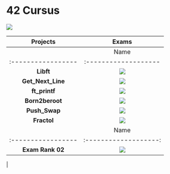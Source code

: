 # 42 Cursus

[![](https://badge42.vercel.app/api/v2/cldy6bu0000060fmk7xt0ylzk/stats?cursusId=21&coalitionId=46)](https://github.com/JaeSeoKim/badge42)

| Projects | Exams |
| :-----------------: | :-------------------: |
| | Name | Grade |
| :----------------- |:-------------------|
| **Libft**          | [![](https://badge42.vercel.app/api/v2/cldy6bu0000060fmk7xt0ylzk/project/2881963)](https://github.com/Elnop/42-libft)         |
| **Get_Next_Line**  | [![](https://badge42.vercel.app/api/v2/cldy6bu0000060fmk7xt0ylzk/project/2897675)](https://github.com/Elnop/42-Get_Next_Line) |
| **ft_printf**      | [![](https://badge42.vercel.app/api/v2/cldy6bu0000060fmk7xt0ylzk/project/2884030)](https://github.com/Elnop/42-ft_printf)     |
| **Born2beroot**    | ![](https://badge42.vercel.app/api/v2/cldy6bu0000060fmk7xt0ylzk/project/2897741)                                              |
| **Push_Swap**      | [![](https://badge42.vercel.app/api/v2/cldy6bu0000060fmk7xt0ylzk/project/2924641)](https://github.com/Elnop/42-push_swap)     |
| **Fractol**        | [![](https://badge42.vercel.app/api/v2/cldy6bu0000060fmk7xt0ylzk/project/2940680)](https://github.com/Elnop/42-Fract-ol)      |
| | Name | Grade |
| :----------------- |:-------------------:|
| **Exam Rank 02**   | ![](https://badge42.vercel.app/api/v2/cldy6bu0000060fmk7xt0ylzk/project/2920973) |
|   
